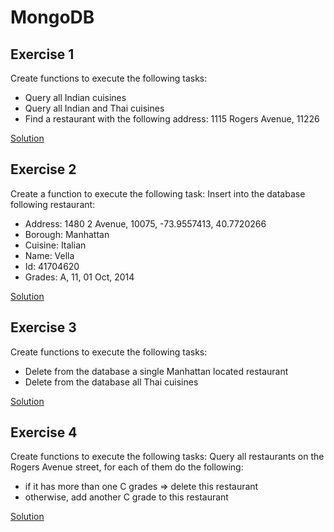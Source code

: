 # MongoDB
## Exercise 1
Create functions to execute the following tasks:
- Query all Indian cuisines
- Query all Indian and Thai cuisines
- Find a restaurant with the following address: 1115 Rogers Avenue, 11226

[Solution](./ex1.py)

## Exercise 2
Create a function to execute the following task:
Insert into the database following restaurant:
  - Address: 1480 2 Avenue, 10075, -73.9557413, 40.7720266
  - Borough: Manhattan
  - Cuisine: Italian
  - Name: Vella
  - Id: 41704620
  - Grades: A, 11, 01 Oct, 2014

[Solution](./ex2.py)

## Exercise 3
Create functions to execute the following tasks:
- Delete from the database a single Manhattan located restaurant
- Delete from the database all Thai cuisines

[Solution](./ex3.py) 

## Exercise 4
Create functions to execute the following tasks:
Query all restaurants on the Rogers Avenue street, for each of them do the following:
- if it has more than one C grades $\Longrightarrow$ delete this restaurant
- otherwise, add another C grade to this restaurant

[Solution](./ex4.py) 











